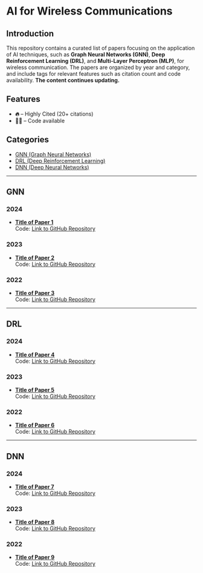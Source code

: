 # AI for Wireless Communications

## Introduction
This repository contains a curated list of papers focusing on the application of AI techniques, such as **Graph Neural Networks (GNN)**, **Deep Reinforcement Learning (DRL)**, and **Multi-Layer Perceptron (MLP)**, for wireless communication. The papers are organized by year and category, and include tags for relevant features such as citation count and code availability. **The content continues updating.**

## Features
- **🔥** – Highly Cited (20+ citations)
- **🧑‍💻** – Code available

## Categories
- [GNN (Graph Neural Networks)](#gnn)
- [DRL (Deep Reinforcement Learning)](#drl)
- [DNN (Deep Neural Networks)](#dnn)

---

## GNN

### 2024
- **[Title of Paper 1](pdfs/gnn/2024/Paper1.pdf)**  
  Code: [Link to GitHub Repository](https://github.com/...)
  
### 2023
- **[Title of Paper 2](pdfs/gnn/2023/Paper2.pdf)**  
  Code: [Link to GitHub Repository](https://github.com/...)
  
### 2022
- **[Title of Paper 3](pdfs/gnn/2022/Paper3.pdf)**  
  Code: [Link to GitHub Repository](https://github.com/...)

---

## DRL

### 2024
- **[Title of Paper 4](pdfs/drl/2024/Paper4.pdf)**  
  Code: [Link to GitHub Repository](https://github.com/...)
  
### 2023
- **[Title of Paper 5](pdfs/drl/2023/Paper5.pdf)**  
  Code: [Link to GitHub Repository](https://github.com/...)
  
### 2022
- **[Title of Paper 6](pdfs/drl/2022/Paper6.pdf)**  
  Code: [Link to GitHub Repository](https://github.com/...)

---

## DNN

### 2024
- **[Title of Paper 7](pdfs/dnn/2024/Paper7.pdf)**  
  Code: [Link to GitHub Repository](https://github.com/...)
  
### 2023
- **[Title of Paper 8](pdfs/dnn/2023/Paper8.pdf)**  
  Code: [Link to GitHub Repository](https://github.com/...)
  
### 2022
- **[Title of Paper 9](pdfs/dnn/2022/Paper9.pdf)**  
  Code: [Link to GitHub Repository](https://github.com/...)
